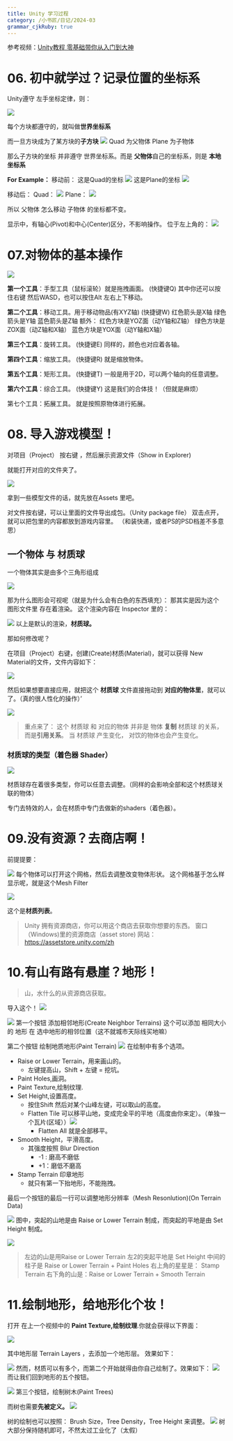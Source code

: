 ```yaml
---
title: Unity 学习过程
category: /小书匠/日记/2024-03
grammar_cjkRuby: true
---
```


参考视频：[Unity教程 零基础带你从入门到大神](https://www.bilibili.com/video/BV1gQ4y1e7SS?p=7&spm_id_from=pageDriver&vd_source=d1002d9c1ba92da4ba3fca4fdca6d750)

# 06. 初中就学过？记录位置的坐标系

Unity遵守 左手坐标定律，则：

![](./images/1709396475408.png)

每个方块都遵守的，就叫做**世界坐标系**

而一旦方块成为了某方块的**子方块**
![](./images/1709396535949.png)
Quad 为父物体
Plane 为子物体

那么子方块的坐标 并非遵守 世界坐标系。而是 **父物体**自己的坐标系，则是 **本地坐标系**

**For Example：**
移动前：
这是Quad的坐标
![](./images/1709396755859.png)
这是Plane的坐标
![](./images/1709396767603.png)

移动后：
Quad：
![](./images/1709396804633.png)
Plane：
![](./images/1709396833047.png)

所以 父物体 怎么移动 子物体 的坐标都不变。

显示中，有轴心(Pivot)和中心(Center)区分，不影响操作。
位于左上角的：
![](./images/1709396937640.png)

# 07.对物体的基本操作

![](./images/1709909567578.png)

**第一个工具**：手型工具（鼠标滚轮）就是拖拽画面。 (快捷键Q)
其中你还可以按住右键 然后WASD，也可以按住Alt 左右上下移动。

**第二个工具**：移动工具。用于移动物品(有XYZ轴)  (快捷键W)
红色箭头是X轴
绿色箭头是Y轴
蓝色箭头是Z轴
额外：
红色方块是YOZ面（动Y轴和Z轴）
绿色方块是ZOX面（动Z轴和X轴）
蓝色方块是YOX面（动Y轴和X轴）

**第三个工具**：旋转工具。  (快捷键E)
同样的，颜色也对应着各轴。

**第四个工具**：缩放工具。  (快捷键R)
就是缩放物体。

**第五个工具**：矩形工具。  (快捷键T)
一般是用于2D，可以两个轴向的任意调整。

**第六个工具**：综合工具。  (快捷键Y)
这是我们的合体技！（但就是麻烦）

第七个工具：拓展工具。
就是按照原物体进行拓展。

# 08. 导入游戏模型！
对项目（Project） 按右键 ，然后展示资源文件（Show in Explorer)

就能打开对应的文件夹了。

![](./images/1709909793538.png)

拿到一些模型文件的话，就先放在Assets 里吧。 

对文件按右键，可以让里面的文件导出成包。（Unity package file）
双击点开，就可以把包里的内容都放到游戏内容里。
（和装快递，或者PS的PSD档差不多意思）


## 一个物体 与 材质球
一个物体其实是由多个三角形组成

![](./images/1709912609342.png)

那为什么图形会可视呢（就是为什么会有白色的东西填充）：
那其实是因为这个 图形文件里 存在着渲染。
这个渲染内容在 Inspector 里的：

![](./images/1709912746596.png)
以上是默认的渲染，**材质球。**

那如何修改呢？

在项目（Project）右键，创建(Create)材质(Material)，就可以获得 New Material的文件，文件内容如下：

![](./images/1709912833899.png)

然后如果想要直接应用，就把这个 **材质球** 文件直接拖动到 **对应的物体里**，就可以了。（真的很人性化的操作）’

![](./images/1709912961369.png)

>重点来了：
>这个 材质球 和 对应的物体 并非是 物体 **复制** 材质球 的关系，而是**引用关系**。
>当 材质球 产生变化， 对饮的物体也会产生变化。


### 材质球的类型（着色器 Shader）

![](./images/1709913110666.png)

材质球存在着很多类型，你可以任意去调整。（同样的会影响全部和这个材质球关联的物体）

专门去特效的人，会在材质中专门去做新的shaders（着色器）。

# 09.没有资源？去商店啊！
前提提要：

![](./images/1709914040410.png)
每个物体可以打开这个网格，然后去调整改变物体形状。
这个网格基于怎么样显示呢，就是这个Mesh Filter

![](./images/1709914154164.png)

这个是**材质列表**。

>Unity 拥有资源商店，你可以用这个商店去获取你想要的东西。
>窗口（Windows)里的资源商店（asset store)
>网站：https://assetstore.unity.com/zh

# 10.有山有路有悬崖？地形！
>山，水什么的从资源商店获取。

导入这个！
![](./images/1709970403944.png)

![](./images/1709970502927.png)
第一个按钮 添加相邻地形(Create Neighbor Terrains)
这个可以添加 相同大小 的 地形 在 选中地形的相邻位置（这不就城市天际线买地嘛）

第二个按钮 绘制地质地形(Paint Terrain)
![](./images/1709971018392.png)
在绘制中有多个选项。
- Raise or Lower Terrain，用来画山的。
	- 左键提高山，Shift + 左键 = 挖坑。
- Paint Holes,画洞。
- Paint Texture,绘制纹理.
- Set Height,设置高度。
	- 按住Shift 然后对某个山峰左键，可以取山的高度。
	- Flatten Tile 可以移平山地，变成完全平的平地（高度由你来定）。（单独一个瓦片(区域））![](./images/1709971938605.png)
		- Flatten All 就是全部移平。
 - Smooth Height，平滑高度。
	 - 其强度按照 Blur Direction
		 - -1 : 磨高不磨低
		 - +1：磨低不磨高
-	Stamp Terrain 印章地形
	-	就只有第一下抬地形，不能拖拽。

最后一个按钮的最后一行可以调整地形分辨率（Mesh Resonlution)(On Terrain Data)

![](./images/1709971580396.png)
图中，突起的山地是由 Raise or Lower Terrain 制成，而突起的平地是由 Set Height 制成。

![](./images/1709972506190.png)

>左边的山是用Raise or Lower Terrain 
>左2的突起平地是 Set Height
>中间的柱子是 Raise or Lower Terrain + Paint Holes
>右上角的星星是： Stamp Terrain
>右下角的山是：Raise or Lower Terrain + Smooth Terrain

# 11.绘制地形，给地形化个妆！

打开 在上一个视频中的 **Paint Texture,绘制纹理**.你就会获得以下界面：

![](./images/1709972843650.png)

其中地形层 Terrain Layers ，去添加一个地形层。
效果如下：

![](./images/1709972928147.png)
然而，材质可以有多个，而第二个开始就得由你自己绘制了。效果如下：
![](./images/1709973020905.png)
而让我们回到地形的五个按钮。

![](./images/1709973159600.png)
第三个按钮，绘制树木(Paint Trees)

而树也需要**先被定义。**
![](./images/1709973214632.png)

树的绘制也可以按照： Brush Size，Tree Density，Tree Height 来调整。
![](./images/1709973329262.png)
树大部分保持随机即可，不然太过工业化了（太假）